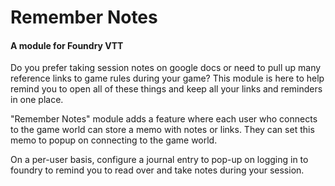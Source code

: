 # Remember Notes
  #### A module for Foundry VTT
  Do you prefer taking session notes on google docs or need to pull up many reference links to game rules during your game? This module is here to help remind you to open all of these things and keep all your links and reminders in one place.
  
  "Remember Notes" module adds a feature where each user who connects to the game world can store a memo with notes or links. They can set this memo to popup on connecting to the game world.
  
  On a per-user basis, configure a journal entry to pop-up on logging in to foundry to remind you to read over and take notes during your session.
